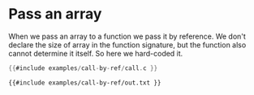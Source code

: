 # Pass an array

When we pass an array to a function we pass it by reference. We don't declare the size of array in the function signature, but the function also cannot determine it itself. So here we hard-coded it.

```c
{{#include examples/call-by-ref/call.c }}
```


```
{{#include examples/call-by-ref/out.txt }}
```
